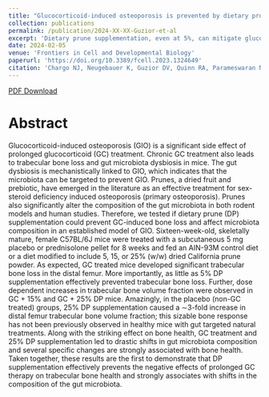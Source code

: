 ```yaml
---
title: "Glucocorticoid-induced osteoporosis is prevented by dietary prune in female mice"
collection: publications
permalink: /publication/2024-XX-XX-Guzior-et-al
excerpt: 'Dietary prune supplementation, even at 5%, can mitigate glucocorticoid-induced bone loss and shift gut microbiota in a murine model. Greater supplementation significantly enhanced bone density and influenced gut microbiota changes associated with improved bone health in mice.'
date: 2024-02-05
venue: 'Frontiers in Cell and Developmental Biology'
paperurl: 'https://doi.org/10.3389/fcell.2023.1324649'
citation: 'Chargo NJ, Neugebauer K, Guzior DV, Quinn RA, Parameswaran N, McCabe LR. 2024. Glucocorticoid-induced osteoporosis is prevented by dietary prune in female mice. Front. Cell Dev. Biol. 11:1324649.'
---
```

[PDF Download](http://guziordo.github.io/files/Chargo_et_al_2024.pdf)

# Abstract
Glucocorticoid-induced osteoporosis (GIO) is a significant side effect of prolonged glucocorticoid (GC) treatment. Chronic GC treatment also leads to trabecular bone loss and gut microbiota dysbiosis in mice. The gut dysbiosis is mechanistically linked to GIO, which indicates that the microbiota can be targeted to prevent GIO. Prunes, a dried fruit and prebiotic, have emerged in the literature as an effective treatment for sex-steroid deficiency induced osteoporosis (primary osteoporosis). Prunes also significantly alter the composition of the gut microbiota in both rodent models and human studies. Therefore, we tested if dietary prune (DP) supplementation could prevent GC-induced bone loss and affect microbiota composition in an established model of GIO. Sixteen-week-old, skeletally mature, female C57BL/6J mice were treated with a subcutaneous 5 mg placebo or prednisolone pellet for 8 weeks and fed an AIN-93M control diet or a diet modified to include 5, 15, or 25% (w/w) dried California prune powder. As expected, GC treated mice developed significant trabecular bone loss in the distal femur. More importantly, as little as 5% DP supplementation effectively prevented trabecular bone loss. Further, dose dependent increases in trabecular bone volume fraction were observed in GC + 15% and GC + 25% DP mice. Amazingly, in the placebo (non-GC treated) groups, 25% DP supplementation caused a ∼3-fold increase in distal femur trabecular bone volume fraction; this sizable bone response has not been previously observed in healthy mice with gut targeted natural treatments. Along with the striking effect on bone health, GC treatment and 25% DP supplementation led to drastic shifts in gut microbiota composition and several specific changes are strongly associated with bone health. Taken together, these results are the first to demonstrate that DP supplementation effectively prevents the negative effects of prolonged GC therapy on trabecular bone health and strongly associates with shifts in the composition of the gut microbiota.